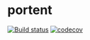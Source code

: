 # portent

[![Build status](https://ci.appveyor.com/api/projects/status/8g8n9bd3wh3boddb?svg=true)](https://ci.appveyor.com/project/jeanbern/portent)
[![codecov](https://codecov.io/gh/jeanbern/portent/branch/master/graph/badge.svg)](https://codecov.io/gh/jeanbern/portent)
